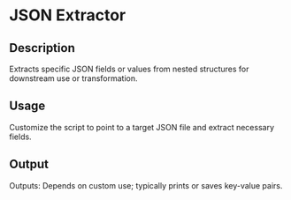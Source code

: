 # JSON Extractor

## Description
Extracts specific JSON fields or values from nested structures for downstream use or transformation.

## Usage
Customize the script to point to a target JSON file and extract necessary fields.

## Output
Outputs: Depends on custom use; typically prints or saves key-value pairs.
